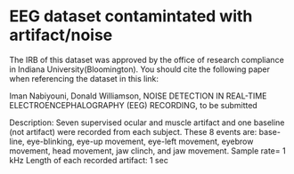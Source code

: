 # EEG dataset contamintated with artifact/noise
The IRB of this dataset was approved by the office of research compliance in Indiana University(Bloomington).
You should cite the following paper when referencing the dataset in this link:

Iman Nabiyouni, Donald Williamson, NOISE DETECTION IN REAL-TIME ELECTROENCEPHALOGRAPHY (EEG) RECORDING, to be submitted

Description:
Seven supervised ocular and muscle artifact and one baseline (not artifact) were recorded from each subject. These 8 events are: base-line, eye-blinking, eye-up movement, eye-left movement, eyebrow movement, head movement, jaw clinch, and jaw movement.
Sample rate= 1 kHz
Length of each recorded artifact: 1 sec
